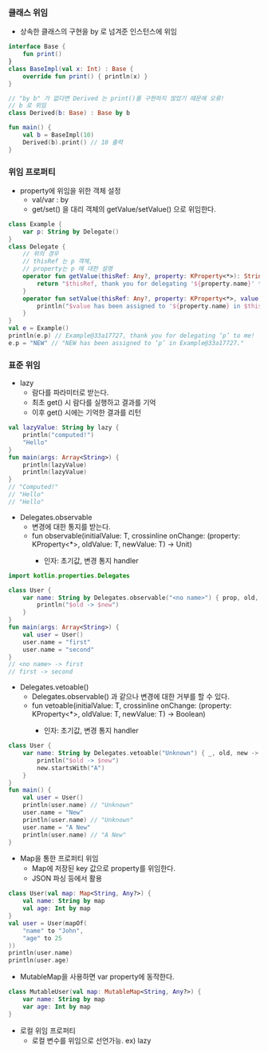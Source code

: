 ### 클래스 위임
- 상속한 클래스의 구현을 by 로 넘겨준 인스턴스에 위임

```kotlin
interface Base {
    fun print()
}
class BaseImpl(val x: Int) : Base {
    override fun print() { println(x) }
}

// "by b" 가 없다면 Derived 는 print()를 구현하지 않았기 때문에 오류!
// b 로 위임
class Derived(b: Base) : Base by b

fun main() {
    val b = BaseImpl(10)
    Derived(b).print() // 10 출력
}
```

### 위임 프로퍼티
- property에 위임을 위한 객체 설정
  - val/var <property name>: <Type> by <expression>
  - get/set() 을 대리 객체의 getValue/setValue() 으로 위임한다.
  
```kotlin
class Example {
    var p: String by Delegate()
}
class Delegate {
    // 위의 경우 
    // thisRef 는 p 객체,
    // property는 p 에 대한 설명
    operator fun getValue(thisRef: Any?, property: KProperty<*>): String {
        return "$thisRef, thank you for delegating '${property.name}' to me!" 
    }
    operator fun setValue(thisRef: Any?, property: KProperty<*>, value: String) { 
        println("$value has been assigned to '${property.name} in $thisRef.'")
    }
}
val e = Example()
println(e.p) // Example@33a17727, thank you for delegating ‘p’ to me!
e.p = "NEW" // "NEW has been assigned to ‘p’ in Example@33a17727."
```

### 표준 위임
- lazy
  - 람다를 파라미터로 받는다.
  - 최초 get() 시 람다를 실행하고 결과를 기억
  - 이후 get() 시에는 기억한 결과를 리턴

```kotlin
val lazyValue: String by lazy { 
    println("computed!") 
    "Hello"
}
fun main(args: Array<String>) {
    println(lazyValue)
    println(lazyValue) 
}
// "Computed!"
// "Hello"
// "Hello"
```


- Delegates.observable
  - 변경에 대한 통지를 받는다.
  - fun <T> observable(initialValue: T, crossinline onChange: (property: KProperty<*>, oldValue: T, newValue: T) -> Unit)
    - 인자: 초기값, 변경 통지 handler
```kotlin
import kotlin.properties.Delegates 

class User {
    var name: String by Delegates.observable("<no name>") { prop, old, new ->
        println("$old -> $new")
    } 
}
fun main(args: Array<String>) { 
    val user = User()
    user.name = "first" 
    user.name = "second"
}
// <no name> -> first 
// first -> second
```

- Delegates.vetoable()
  - Delegates.observable() 과 같으나 변경에 대한 거부를 할 수 있다.
  - fun <T> vetoable(initialValue: T, crossinline onChange: (property: KProperty<*>, oldValue: T, newValue: T) -> Boolean)
    - 인자: 초기값, 변경 통지 handler
```kotlin
class User {
    var name: String by Delegates.vetoable("Unknown") { _, old, new -> Boolean
        println("$old -> $new")
        new.startsWith("A")
    }
}
fun main() {
    val user = User()
    println(user.name) // "Unknown"
    user.name = "New"
    println(user.name) // "Unknown"
    user.name = "A New"
    println(user.name) // "A New"
}
```

- Map을 통한 프로퍼티 위임
  - Map에 저장된 key 값으로 property를 위임한다. 
  - JSON 파싱 등에서 활용
```kotlin
class User(val map: Map<String, Any?>) {
    val name: String by map
    val age: Int by map
}
val user = User(mapOf(
    "name" to "John",
    "age" to 25
))
println(user.name)
println(user.age)
```
  - MutableMap을 사용하면 var property에 동작한다.
```kotlin
class MutableUser(val map: MutableMap<String, Any?>) { 
    var name: String by map
    var age: Int by map
}
```

- 로컬 위임 프로퍼티
  - 로컬 변수를 위임으로 선언가능. ex) lazy
